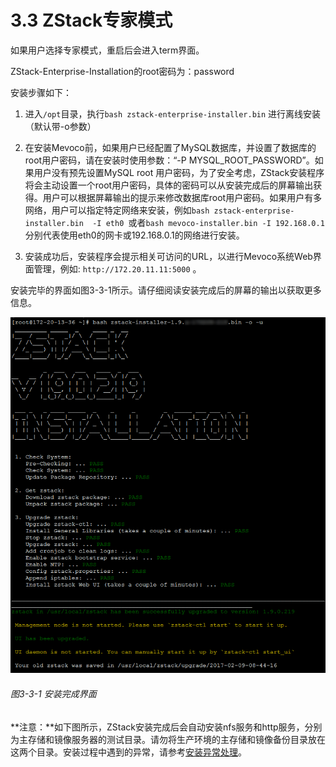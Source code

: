 # 3.3 ZStack专家模式

如果用户选择专家模式，重启后会进入term界面。

ZStack-Enterprise-Installation的root密码为：password

安装步骤如下：

1. 进入`/opt`目录，执行`bash zstack-enterprise-installer.bin` 进行离线安装（默认带-o参数）

2. 在安装Mevoco前，如果用户已经配置了MySQL数据库，并设置了数据库的root用户密码，请在安装时使用参数：“-P MYSQL_ROOT_PASSWORD”。如果用户没有预先设置MySQL root 用户密码，为了安全考虑，ZStack安装程序将会主动设置一个root用户密码，具体的密码可以从安装完成后的屏幕输出获得。用户可以根据屏幕输出的提示来修改数据库root用户密码。如果用户有多网络，用户可以指定特定网络来安装，例如`bash zstack-enterprise-installer.bin  -I eth0 `或者`bash mevoco-installer.bin -I 192.168.0.1`分别代表使用eth0的网卡或192.168.0.1的网络进行安装。

3. 安装成功后，安装程序会提示相关可访问的URL，以进行Mevoco系统Web界面管理，例如: `http://172.20.11.11:5000` 。

安装完毕的界面如图3-3-1所示。请仔细阅读安装完成后的屏幕的输出以获取更多信息。

![png](../images/3-3-1.png "图3-3-1 安装完成界面")
###### 图3-3-1 安装完成界面


**注意：**如下图所示，ZStack安装完成后会自动安装nfs服务和http服务，分别为主存储和镜像服务器的测试目录。请勿将生产环境的主存储和镜像备份目录放在这两个目录。安装过程中遇到的异常，请参考[安装异常处理](/exception/install.md)。 

